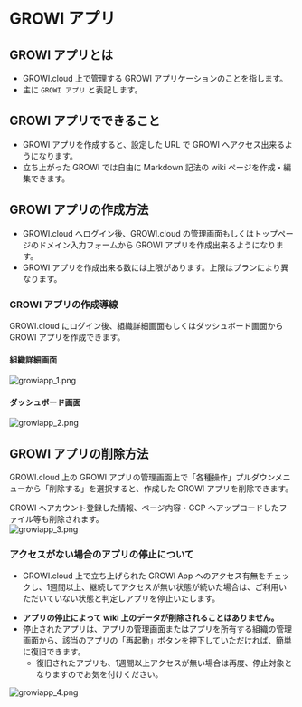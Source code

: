# GROWI アプリ

## GROWI アプリとは

- GROWI.cloud 上で管理する GROWI アプリケーションのことを指します。
- 主に `GROWI アプリ` と表記します。

## GROWI アプリでできること

- GROWI アプリを作成すると、設定した URL で GROWI へアクセス出来るようになります。
- 立ち上がった GROWI では自由に Markdown 記法の wiki ページを作成・編集できます。

## GROWI アプリの作成方法

- GROWI.cloud へログイン後、GROWI.cloud の管理画面もしくはトップページのドメイン入力フォームから GROWI アプリを作成出来るようになります。
- GROWI アプリを作成出来る数には上限があります。上限はプランにより異なります。

### GROWI アプリの作成導線

GROWI.cloud にログイン後、組織詳細画面もしくはダッシュボード画面から GROWI アプリを作成できます。  

#### 組織詳細画面

![growiapp_1.png](/assets/images/ja/growiapp_1.png)

#### ダッシュボード画面

![growiapp_2.png](/assets/images/ja/growiapp_2.png)

## GROWI アプリの削除方法

GROWI.cloud 上の GROWI アプリの管理画面上で「各種操作」プルダウンメニューから「削除する」を選択すると、作成した GROWI アプリを削除できます。  

GROWI へアカウント登録した情報、ページ内容・GCP へアップロードしたファイル等も削除されます。  
![growiapp_3.png](/assets/images/ja/growiapp_3.png)

### アクセスがない場合のアプリの停止について

<!-- textlint-disable weseek/no-doubled-joshi -->
- GROWI.cloud 上で立ち上げられた GROWI App へのアクセス有無をチェックし、1週間以上、継続してアクセスが無い状態が続いた場合は、ご利用いただいていない状態と判定しアプリを停止いたします。
<!-- textlint-enable weseek/no-doubled-joshi -->
- **アプリの停止によって wiki 上のデータが削除されることはありません。**
- 停止されたアプリは、アプリの管理画面またはアプリを所有する組織の管理画面から、該当のアプリの「再起動」ボタンを押下していただければ、簡単に復旧できます。
  - 復旧されたアプリも、1週間以上アクセスが無い場合は再度、停止対象となりますのでお気を付けください。  

![growiapp_4.png](/assets/images/ja/growiapp_4.png)
